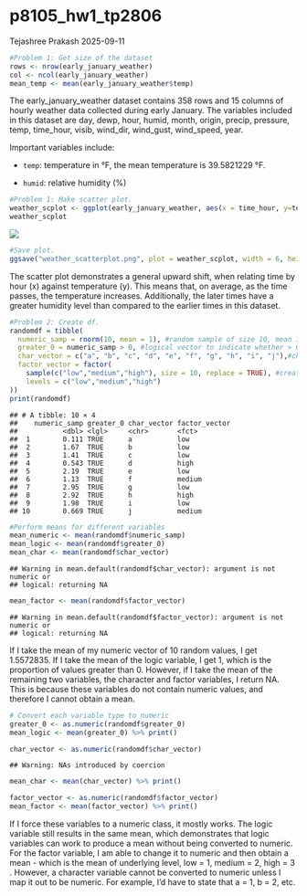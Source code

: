 p8105_hw1_tp2806
================
Tejashree Prakash
2025-09-11

``` r
#Problem 1: Get size of the dataset
rows <- nrow(early_january_weather)
col <- ncol(early_january_weather)
mean_temp <- mean(early_january_weather$temp)
```

The early_january_weather dataset contains 358 rows and 15 columns of
hourly weather data collected during early January. The variables
included in this dataset are day, dewp, hour, humid, month, origin,
precip, pressure, temp, time_hour, visib, wind_dir, wind_gust,
wind_speed, year.

Important variables include:

- `temp`: temperature in °F, the mean temperature is 39.5821229 °F.

- `humid`: relative humidity (%)

``` r
#Problem 1: Make scatter plot. 
weather_scplot <- ggplot(early_january_weather, aes(x = time_hour, y=temp, colour = humid)) + geom_point()
weather_scplot
```

![](p8105_hw1_tp2806_files/figure-gfm/unnamed-chunk-2-1.png)<!-- -->

``` r
#Save plot. 
ggsave("weather_scatterplot.png", plot = weather_scplot, width = 6, height = 4, dpi = 300)
```

The scatter plot demonstrates a general upward shift, when relating time
by hour (x) against temperature (y). This means that, on average, as the
time passes, the temperature increases. Additionally, the later times
have a greater humidity level than compared to the earlier times in this
dataset.

``` r
#Problem 2: Create df. 
randomdf = tibble(
  numeric_samp = rnorm(10, mean = 1), #random sample of size 10, mean 1 
  greater_0 = numeric_samp > 0, #logical vector to indicate whether > 0 (TRUE/FALSE)
  char_vector = c("a", "b", "c", "d", "e", "f", "g", "h", "i", "j"),#character vector of length 10
  factor_vector = factor(
    sample(c("low","medium","high"), size = 10, replace = TRUE), #create three levels 
    levels = c("low","medium","high")
))
print(randomdf)
```

    ## # A tibble: 10 × 4
    ##    numeric_samp greater_0 char_vector factor_vector
    ##           <dbl> <lgl>     <chr>       <fct>        
    ##  1        0.111 TRUE      a           low          
    ##  2        1.67  TRUE      b           low          
    ##  3        1.41  TRUE      c           low          
    ##  4        0.543 TRUE      d           high         
    ##  5        2.19  TRUE      e           low          
    ##  6        1.13  TRUE      f           medium       
    ##  7        2.95  TRUE      g           low          
    ##  8        2.92  TRUE      h           high         
    ##  9        1.98  TRUE      i           low          
    ## 10        0.669 TRUE      j           medium

``` r
#Perform means for different variables
mean_numeric <- mean(randomdf$numeric_samp)
mean_logic <- mean(randomdf$greater_0)
mean_char <- mean(randomdf$char_vector)
```

    ## Warning in mean.default(randomdf$char_vector): argument is not numeric or
    ## logical: returning NA

``` r
mean_factor <- mean(randomdf$factor_vector)
```

    ## Warning in mean.default(randomdf$factor_vector): argument is not numeric or
    ## logical: returning NA

If I take the mean of my numeric vector of 10 random values, I get
1.5572835. If I take the mean of the logic variable, I get 1, which is
the proportion of values greater than 0. However, if I take the mean of
the remaining two variables, the character and factor variables, I
return NA. This is because these variables do not contain numeric
values, and therefore I cannot obtain a mean.

``` r
# Convert each variable type to numeric 
greater_0 <- as.numeric(randomdf$greater_0)
mean_logic <- mean(greater_0) %>% print()

char_vector <- as.numeric(randomdf$char_vector)   
```

    ## Warning: NAs introduced by coercion

``` r
mean_char <- mean(char_vector) %>% print()

factor_vector <- as.numeric(randomdf$factor_vector)
mean_factor <- mean(factor_vector) %>% print()
```

If I force these variables to a numeric class, it mostly works. The
logic variable still results in the same mean, which demonstrates that
logic variables can work to produce a mean without being converted to
numeric. For the factor variable, I am able to change it to numeric and
then obtain a mean - which is the mean of underlying level, low = 1,
medium = 2, high = 3 . However, a character variable cannot be converted
to numeric unless I map it out to be numeric. For example, I’d have to
state that a = 1, b = 2, etc.
